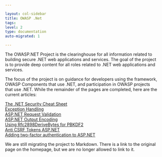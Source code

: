 ```yaml
---

layout: col-sidebar
title: OWASP .Net
tags: 
level: 2
type: documentation
auto-migrated: 1

---
```


The OWASP.NET Project is the clearinghouse for all information related to building secure .NET web applications and services. The goal of the project is to provide deep content for all roles related to .NET web applications and services.

The focus of the project is on guidance for developers using the framework, OWASP Components that use .NET, and participation in OWASP projects that use .NET. While the remainder of the pages are completed, here are the current articles:

<a href="https://cheatsheetseries.owasp.org/cheatsheets/DotNet_Security_Cheat_Sheet.html">The .NET Security Cheat Sheet</a><br>
<a href="articles/Exception_Handling.md">Exception Handling</a><br>
<a href="articles/Request_Validation.md">ASP.NET Request Validation</a><br>
<a href="articles/Output_Encoding.md">ASP.NET Output Encoding</a><br>
<a href="articles/Using_Rfc2898DeriveBytes_For_PBKDF2.md">Using Rfc2898DeriveBytes for PBKDF2</a><br>
<a href="articles/Anti_CSRF_Tokens.md">Anti CSRF Tokens ASP.NET</a><br>
<a href="articles/Two_Factor_Authentication.md">Adding two-factor authentication to ASP.NET</a><br>

We are still migrating the project to Markdown.  There is a link to the original page on the homepage, but we are no longer allowed to link to it.

